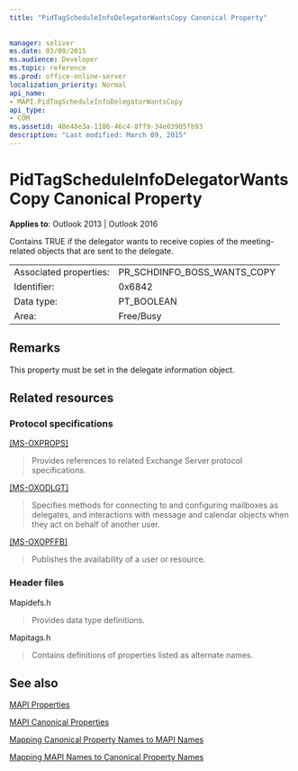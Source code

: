 ```yaml
---
title: "PidTagScheduleInfoDelegatorWantsCopy Canonical Property"
 
 
manager: soliver
ms.date: 03/09/2015
ms.audience: Developer
ms.topic: reference
ms.prod: office-online-server
localization_priority: Normal
api_name:
- MAPI.PidTagScheduleInfoDelegatorWantsCopy
api_type:
- COM
ms.assetid: 48e48e3a-1186-46c4-8ff9-34e03905fb93
description: "Last modified: March 09, 2015"
---
```


# PidTagScheduleInfoDelegatorWantsCopy Canonical Property

  
  
**Applies to**: Outlook 2013 | Outlook 2016 
  
Contains TRUE if the delegator wants to receive copies of the meeting-related objects that are sent to the delegate.
  
|||
|:-----|:-----|
|Associated properties:  <br/> |PR_SCHDINFO_BOSS_WANTS_COPY  <br/> |
|Identifier:  <br/> |0x6842  <br/> |
|Data type:  <br/> |PT_BOOLEAN  <br/> |
|Area:  <br/> |Free/Busy  <br/> |
   
## Remarks

This property must be set in the delegate information object.
  
## Related resources

### Protocol specifications

[[MS-OXPROPS]](https://msdn.microsoft.com/library/f6ab1613-aefe-447d-a49c-18217230b148%28Office.15%29.aspx)
  
> Provides references to related Exchange Server protocol specifications.
    
[[MS-OXODLGT]](https://msdn.microsoft.com/library/01a89b11-9c43-4c40-b147-8f6a1ef5a44f%28Office.15%29.aspx)
  
> Specifies methods for connecting to and configuring mailboxes as delegates, and interactions with message and calendar objects when they act on behalf of another user.
    
[[MS-OXOPFFB]](https://msdn.microsoft.com/library/1a527299-7211-4d27-a74c-b69bd0746320%28Office.15%29.aspx)
  
> Publishes the availability of a user or resource.
    
### Header files

Mapidefs.h
  
> Provides data type definitions.
    
Mapitags.h
  
> Contains definitions of properties listed as alternate names.
    
## See also



[MAPI Properties](mapi-properties.md)
  
[MAPI Canonical Properties](mapi-canonical-properties.md)
  
[Mapping Canonical Property Names to MAPI Names](mapping-canonical-property-names-to-mapi-names.md)
  
[Mapping MAPI Names to Canonical Property Names](mapping-mapi-names-to-canonical-property-names.md)


